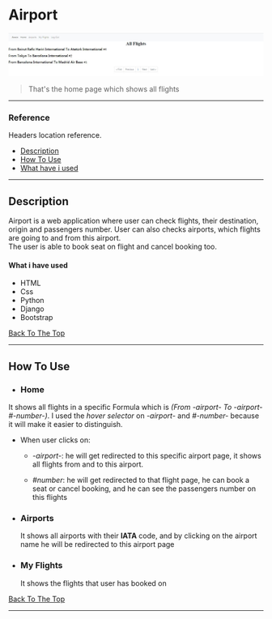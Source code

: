 # Airport

![Project Image](Images/Home.jpg)

> That's the home page which shows all flights

---

### Reference
Headers location reference.

- [Description](#description)
- [How To Use](#how-to-use)
- [What have i used](#what-i-have-used)
---

## Description

 Airport is a web application where user can check flights, their destination, origin and passengers number. User can also checks airports, which flights are going to and from this airport. \
 The user is able to book seat on flight and cancel booking too.

#### What i have used

- HTML
- Css
- Python
- Django
- Bootstrap

[Back To The Top](#airport)

---

## How To Use

- ### Home
 It shows all flights in a specific Formula which is *(From -airport- To -airport- #-number-)*. I used the *hover selector*  on *-airport-* and *#-number-* because it will make it easier to distinguish.

 - When user clicks on:

   - *-airport-*: he will get redirected to this specific airport page, it shows all flights from and to this airport.

    - *#number*: he will get redirected to that flight page, he can book a seat or cancel booking, and he can see the passengers number on this flights


- ### Airports
  It shows all airports with their **IATA** code, and by clicking on the airport name he will be redirected to this airport page

- ### My Flights
  It shows the flights that user has booked on


[Back To The Top](#airport)

---
